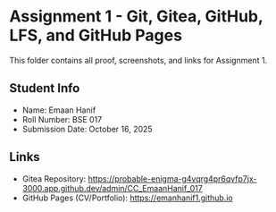 # Assignment 1 - Git, Gitea, GitHub, LFS, and GitHub Pages
This folder contains all proof, screenshots, and links for Assignment 1.
## Student Info
- Name: Emaan Hanif
- Roll Number: BSE 017
- Submission Date: October 16, 2025


## Links
- Gitea Repository: https://probable-enigma-g4vqrg4pr6qvfp7jx-3000.app.github.dev/admin/CC_EmaanHanif_017
- GitHub Pages (CV/Portfolio): https://emanhanif1.github.io

